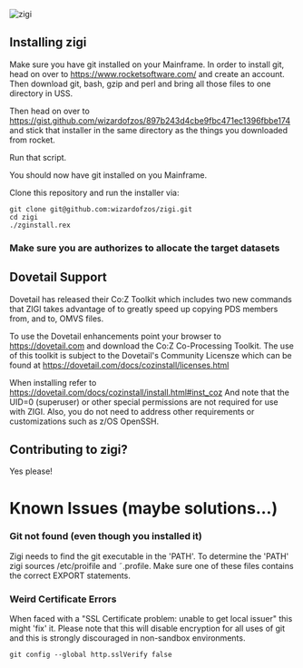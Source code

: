 ![zigi](https://user-images.githubusercontent.com/117615/69496216-051d1580-0ed0-11ea-9ea5-cf0d9153482c.png)
## Installing zigi

Make sure you have git installed on your Mainframe.
In order to install git, head on over to https://www.rocketsoftware.com/ and create an account.
Then download git, bash, gzip and perl and bring all those files to one directory in USS.

Then head on over to https://gist.github.com/wizardofzos/897b243d4cbe9fbc471ec1396fbbe174 and stick that installer in the
same directory as the things you downloaded from rocket.

Run that script.

You should now have git installed on you Mainframe.

Clone this repository and run the installer via:

    git clone git@github.com:wizardofzos/zigi.git
    cd zigi
    ./zginstall.rex

### Make sure you are authorizes to allocate the target datasets

## Dovetail Support
Dovetail has released their Co:Z Toolkit which includes two new commands that ZIGI takes advantage of to greatly speed up copying PDS members from, and to, OMVS files. 

To use the Dovetail enhancements point your browser to https://dovetail.com and download the Co:Z Co-Processing Toolkit.  The use of this toolkit is subject to the Dovetail's Community Licensze which can be found at https://dovetail.com/docs/cozinstall/licenses.html 

When installing refer to https://dovetail.com/docs/cozinstall/install.html#inst_coz And note that the UID=0 (superuser) or other special permissions are not required for use with ZIGI. Also, you do not need to address other requirements or customizations such as z/OS OpenSSH.                 

## Contributing to zigi?

Yes please!


# Known Issues (maybe solutions...)

### Git not found (even though you installed it)
Zigi needs to find the git executable in the 'PATH'. To determine the 'PATH' zigi sources /etc/proifile and ˜.profile.
Make sure one of these files contains the correct EXPORT statements.

### Weird Certificate Errors
When faced with a "SSL Certificate problem: unable to get local issuer" this might 'fix' it. Please note that this will
disable encryption for all uses of git and this is strongly discouraged in non-sandbox environments.

    git config --global http.sslVerify false

